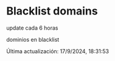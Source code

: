 # Blacklist domains

update cada 6 horas

dominios en blacklist

Última actualización: 17/9/2024, 18:31:53